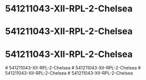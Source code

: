 # 541211043-XII-RPL-2-Chelsea
# 541211043-XII-RPL-2-Chelsea
# 541211043-XII-RPL-2-Chelsea
#   5 4 1 2 1 1 0 4 3 - X I I - R P L - 2 - C h e l s e a  
 #   5 4 1 2 1 1 0 4 3 - X I I - R P L - 2 - C h e l s e a  
 #   5 4 1 2 1 1 0 4 3 - X I I - R P L - 2 - C h e l s e a  
 #   5 4 1 2 1 1 0 4 3 - X I I - R P L - 2 - C h e l s e a  
 